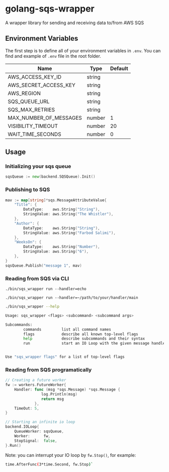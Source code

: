 # golang-sqs-wrapper

A wrapper library for sending and receiving data to/from AWS SQS

## Environment Variables

The first step is to define all of your environment variables in `.env`. You can find and example of `.env` file in the root folder.

| Name                   | Type   | Default |
| ---------------------- | ------ | ------- |
| AWS_ACCESS_KEY_ID      | string |         |
| AWS_SECRET_ACCESS_KEY  | string |         |
| AWS_REGION             | string |         |
| SQS_QUEUE_URL          | string |         |
| SQS_MAX_RETRIES        | string |         |
| MAX_NUMBER_OF_MESSAGES | number | 1       |
| VISIBILITY_TIMEOUT     | number | 20      |
| WAIT_TIME_SECONDS      | number | 0       |

## Usage

### Initializing your sqs queue

```go
sqsQueue := new(backend.SQSQueue).Init()
```

### Publishing to SQS

```go
mav := map[string]*sqs.MessageAttributeValue{
    "Title": {
        DataType:    aws.String("String"),
        StringValue: aws.String("The Whistler"),
    },
    "Author": {
        DataType:    aws.String("String"),
        StringValue: aws.String("Farbod Salimi"),
    },
    "WeeksOn": {
        DataType:    aws.String("Number"),
        StringValue: aws.String("6"),
    },
}
sqsQueue.Publish("message 1", mav)
```

### Reading from SQS via CLI

```
./bin/sqs_wrapper run --handler=echo
```

```
./bin/sqs_wrapper run --handler=~/path/to/your/handler/main
```

```bash
./bin/sqs_wrapper --help

Usage: sqs_wrapper <flags> <subcommand> <subcommand args>

Subcommands:
        commands         list all command names
        flags            describe all known top-level flags
        help             describe subcommands and their syntax
        run              start an IO Loop with the given message handler


Use "sqs_wrapper flags" for a list of top-level flags
```

### Reading from SQS programatically

```go
// Creating a future worker
fw := workers.FutureWorker{
    Handler: func (msg *sqs.Message) *sqs.Message {
                log.Println(msg)
                return msg
             },
    TimeOut: 5,
}

// Starting an infinite io loop
backend.IOLoop{
    QueueWorker: sqsQueue,
    Worker:      fw,
    StopSignal:  false,
}.Run()
```

Note: you can interrupt your IO loop by `fw.Stop()`, for example:

```bash
time.AfterFunc(3*time.Second, fw.Stop)`
```
